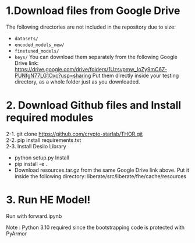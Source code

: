 # 1.Download files from Google Drive
The following directories are not included in the repository due to size:
- `datasets/`
- `encoded_models_new/`
- `finetuned_models/`
- `keys/`
You can download them separately from the following Google Drive link:  
https://drive.google.com/drive/folders/1Uzsvpmw_IoZy9mC6Z-PUNfgN77LG1Oxc?usp=sharing
Put them directly inside your testing directory, as a whole folder just as you downloaded.

# 2. Download Github files and Install required modules
2-1. git clone https://github.com/crypto-starlab/THOR.git  
2-2. pip install requirements.txt  
2-3. Install Desilo Library
- python setup.py Install
- pip install -e .
- Download resources.tar.gz from the same Google Drive link above.
  Put it inside the following directory: liberate/src/liberate/fhe/cache/resources

# 3. Run HE Model!
Run with forward.ipynb 

Note : Python 3.10 required since the bootstrapping code is protected with PyArmor
